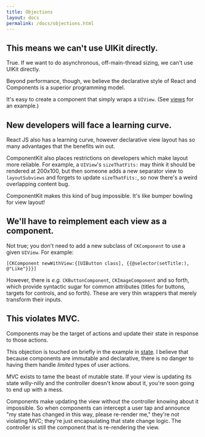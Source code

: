 ```yaml
---
title: Objections
layout: docs
permalink: /docs/objections.html
---
```

## This means we can't use UIKit directly.

True. If we want to do asynchronous, off-main-thread sizing, we can't use UIKit directly.

Beyond performance, though, we believe the declarative style of React and Components is a superior programming model.

It's easy to create a component that simply wraps a `UIView`. (See [views](docs/views) for an example.)

## New developers will face a learning curve.

React JS also has a learning curve, however declarative view layout has so many advantages that the benefits win out.

ComponentKit also places restrictions on developers which make layout more reliable. For example, a `UIView`'s `sizeThatFits:` may think it should be rendered at 200x100, but then someone adds a new separator view to `layoutSubviews` and forgets to update `sizeThatFits:`, so now there's a weird overlapping content bug. 

ComponentKit makes this kind of bug impossible. It's like bumper bowling for view layout!

## We'll have to reimplement each view as a component.

Not true; you don't need to add a new subclass of `CKComponent` to use a given `UIView`. For example:

```objc++
[CKComponent newWithView:{[UIButton class], {{@selector(setTitle:), @"Like"}}}]
```

However, there is *e.g.* `CKButtonComponent`, `CKImageComponent` and so forth, which provide syntactic sugar for common attributes (titles for buttons, targets for controls, and so forth). These are very thin wrappers that merely transform their inputs.

## This violates MVC.

Components may be the target of actions and update their state in response to those actions.

This objection is touched on briefly in the example in [state](docs/state). I believe that because components are immutable and declarative, there is no danger to having them handle *limited* types of user actions.

MVC exists to tame the beast of mutable state. If your view is updating its state willy-nilly and the controller doesn't know about it, you're soon going to end up with a mess.

Components make updating the view without the controller knowing about it impossible. So when components can intercept a user tap and announce "my state has changed in this way, please re-render me," they're not violating MVC; they're just encapsulating that state change logic. The controller is still the component that is re-rendering the view.
